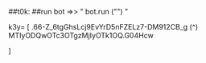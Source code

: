 ##t0k:
##run bot =>> " bot.run ("") "

k3y= [
.66-Z_6tgGhsLcj9EvYrD5nFZELz7-DM912CB_g (^)
MTIyODQwOTc3OTgzMjIyOTk1OQ.G04Hcw

]

